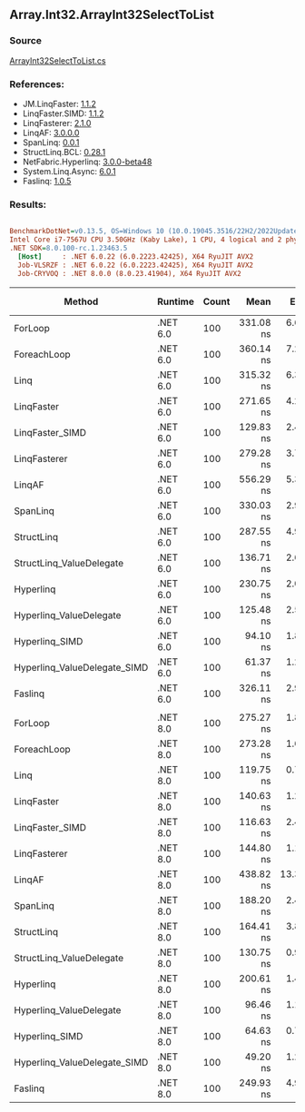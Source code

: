 ﻿## Array.Int32.ArrayInt32SelectToList

### Source
[ArrayInt32SelectToList.cs](../LinqBenchmarks/Array/Int32/ArrayInt32SelectToList.cs)

### References:
- JM.LinqFaster: [1.1.2](https://www.nuget.org/packages/JM.LinqFaster/1.1.2)
- LinqFaster.SIMD: [1.1.2](https://www.nuget.org/packages/LinqFaster.SIMD/1.0.3)
- LinqFasterer: [2.1.0](https://www.nuget.org/packages/LinqFasterer/2.1.0)
- LinqAF: [3.0.0.0](https://www.nuget.org/packages/LinqAF/3.0.0.0)
- SpanLinq: [0.0.1](https://www.nuget.org/packages/SpanLinq/0.0.1)
- StructLinq.BCL: [0.28.1](https://www.nuget.org/packages/StructLinq/0.28.1)
- NetFabric.Hyperlinq: [3.0.0-beta48](https://www.nuget.org/packages/NetFabric.Hyperlinq/3.0.0-beta48)
- System.Linq.Async: [6.0.1](https://www.nuget.org/packages/System.Linq.Async/6.0.1)
- Faslinq: [1.0.5](https://www.nuget.org/packages/Faslinq/1.0.5)

### Results:
``` ini

BenchmarkDotNet=v0.13.5, OS=Windows 10 (10.0.19045.3516/22H2/2022Update)
Intel Core i7-7567U CPU 3.50GHz (Kaby Lake), 1 CPU, 4 logical and 2 physical cores
.NET SDK=8.0.100-rc.1.23463.5
  [Host]     : .NET 6.0.22 (6.0.2223.42425), X64 RyuJIT AVX2
  Job-VLSRZF : .NET 6.0.22 (6.0.2223.42425), X64 RyuJIT AVX2
  Job-CRYVOQ : .NET 8.0.0 (8.0.23.41904), X64 RyuJIT AVX2


```
|                       Method |  Runtime | Count |      Mean |     Error |    StdDev |    Median |        Ratio | RatioSD |   Gen0 | Allocated | Alloc Ratio |
|----------------------------- |--------- |------ |----------:|----------:|----------:|----------:|-------------:|--------:|-------:|----------:|------------:|
|                      ForLoop | .NET 6.0 |   100 | 331.08 ns |  6.600 ns |  9.252 ns | 329.52 ns |     baseline |         | 0.5660 |    1184 B |             |
|                  ForeachLoop | .NET 6.0 |   100 | 360.14 ns |  7.231 ns | 18.666 ns | 352.57 ns | 1.08x slower |   0.05x | 0.5660 |    1184 B |  1.00x more |
|                         Linq | .NET 6.0 |   100 | 315.32 ns |  6.323 ns | 16.435 ns | 310.07 ns | 1.03x faster |   0.06x | 0.2408 |     504 B |  2.35x less |
|                   LinqFaster | .NET 6.0 |   100 | 271.65 ns |  4.266 ns |  5.547 ns | 271.37 ns | 1.22x faster |   0.05x | 0.4206 |     880 B |  1.35x less |
|              LinqFaster_SIMD | .NET 6.0 |   100 | 129.83 ns |  2.464 ns |  2.184 ns | 130.30 ns | 2.56x faster |   0.12x | 0.4206 |     880 B |  1.35x less |
|                 LinqFasterer | .NET 6.0 |   100 | 279.28 ns |  3.748 ns |  2.926 ns | 279.11 ns | 1.19x faster |   0.05x | 0.4206 |     880 B |  1.35x less |
|                       LinqAF | .NET 6.0 |   100 | 556.29 ns |  5.309 ns |  4.434 ns | 555.33 ns | 1.67x slower |   0.05x | 0.5655 |    1184 B |  1.00x more |
|                     SpanLinq | .NET 6.0 |   100 | 330.03 ns |  2.955 ns |  2.902 ns | 329.39 ns | 1.01x faster |   0.04x | 0.2179 |     456 B |  2.60x less |
|                   StructLinq | .NET 6.0 |   100 | 287.55 ns |  4.902 ns |  7.185 ns | 288.44 ns | 1.15x faster |   0.05x | 0.2484 |     520 B |  2.28x less |
|     StructLinq_ValueDelegate | .NET 6.0 |   100 | 136.71 ns |  2.697 ns |  2.769 ns | 136.29 ns | 2.44x faster |   0.08x | 0.2370 |     496 B |  2.39x less |
|                    Hyperlinq | .NET 6.0 |   100 | 230.75 ns |  2.024 ns |  1.691 ns | 230.12 ns | 1.44x faster |   0.05x | 0.2179 |     456 B |  2.60x less |
|      Hyperlinq_ValueDelegate | .NET 6.0 |   100 | 125.48 ns |  2.558 ns |  5.721 ns | 123.04 ns | 2.60x faster |   0.13x | 0.2179 |     456 B |  2.60x less |
|               Hyperlinq_SIMD | .NET 6.0 |   100 |  94.10 ns |  1.868 ns |  5.145 ns |  91.95 ns | 3.46x faster |   0.22x | 0.2180 |     456 B |  2.60x less |
| Hyperlinq_ValueDelegate_SIMD | .NET 6.0 |   100 |  61.37 ns |  1.289 ns |  2.662 ns |  60.13 ns | 5.34x faster |   0.23x | 0.2180 |     456 B |  2.60x less |
|                      Faslinq | .NET 6.0 |   100 | 326.11 ns |  2.977 ns |  2.325 ns | 325.86 ns | 1.02x faster |   0.04x | 0.4206 |     880 B |  1.35x less |
|                              |          |       |           |           |           |           |              |         |        |           |             |
|                      ForLoop | .NET 8.0 |   100 | 275.27 ns |  1.837 ns |  1.629 ns | 275.29 ns |     baseline |         | 0.5660 |    1184 B |             |
|                  ForeachLoop | .NET 8.0 |   100 | 273.28 ns |  1.666 ns |  1.559 ns | 272.62 ns | 1.01x faster |   0.01x | 0.5660 |    1184 B |  1.00x more |
|                         Linq | .NET 8.0 |   100 | 119.75 ns |  0.711 ns |  0.594 ns | 119.62 ns | 2.30x faster |   0.02x | 0.2408 |     504 B |  2.35x less |
|                   LinqFaster | .NET 8.0 |   100 | 140.63 ns |  1.291 ns |  1.145 ns | 140.89 ns | 1.96x faster |   0.02x | 0.4206 |     880 B |  1.35x less |
|              LinqFaster_SIMD | .NET 8.0 |   100 | 116.63 ns |  2.416 ns |  6.774 ns | 112.45 ns | 2.34x faster |   0.16x | 0.4207 |     880 B |  1.35x less |
|                 LinqFasterer | .NET 8.0 |   100 | 144.80 ns |  1.180 ns |  0.986 ns | 144.89 ns | 1.90x faster |   0.02x | 0.4206 |     880 B |  1.35x less |
|                       LinqAF | .NET 8.0 |   100 | 438.82 ns | 13.392 ns | 38.853 ns | 434.32 ns | 1.60x slower |   0.16x | 0.5660 |    1184 B |  1.00x more |
|                     SpanLinq | .NET 8.0 |   100 | 188.20 ns |  2.491 ns |  2.769 ns | 187.01 ns | 1.46x faster |   0.03x | 0.2179 |     456 B |  2.60x less |
|                   StructLinq | .NET 8.0 |   100 | 164.41 ns |  3.837 ns | 11.193 ns | 160.41 ns | 1.62x faster |   0.07x | 0.2484 |     520 B |  2.28x less |
|     StructLinq_ValueDelegate | .NET 8.0 |   100 | 130.75 ns |  0.910 ns |  0.851 ns | 130.58 ns | 2.11x faster |   0.02x | 0.2370 |     496 B |  2.39x less |
|                    Hyperlinq | .NET 8.0 |   100 | 200.61 ns |  1.475 ns |  1.379 ns | 200.06 ns | 1.37x faster |   0.01x | 0.2179 |     456 B |  2.60x less |
|      Hyperlinq_ValueDelegate | .NET 8.0 |   100 |  96.46 ns |  1.186 ns |  1.269 ns |  96.43 ns | 2.85x faster |   0.04x | 0.2180 |     456 B |  2.60x less |
|               Hyperlinq_SIMD | .NET 8.0 |   100 |  64.63 ns |  0.703 ns |  0.549 ns |  64.65 ns | 4.26x faster |   0.06x | 0.2180 |     456 B |  2.60x less |
| Hyperlinq_ValueDelegate_SIMD | .NET 8.0 |   100 |  49.20 ns |  1.253 ns |  3.535 ns |  47.81 ns | 5.48x faster |   0.40x | 0.2180 |     456 B |  2.60x less |
|                      Faslinq | .NET 8.0 |   100 | 249.93 ns |  4.999 ns |  5.556 ns | 248.37 ns | 1.10x faster |   0.03x | 0.4206 |     880 B |  1.35x less |
